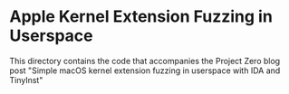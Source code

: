 # Apple Kernel Extension Fuzzing in Userspace

This directory contains the code that accompanies the Project Zero blog post "Simple macOS kernel extension fuzzing in userspace with IDA and TinyInst"

